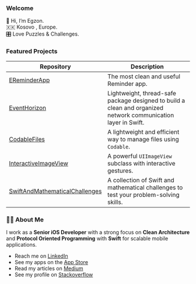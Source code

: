 ### Welcome
👋 Hi, I’m Egzon.  
🇽🇰 Kosovo , Europe.  
🎛️ Love Puzzles & Challenges.  

### Featured Projects  

| Repository | Description |
|------------|------------
| [EReminderApp](https://github.com/egzonpllana/EReminderApp) | The most clean and useful Reminder app. |
| [EventHorizon](https://github.com/egzonpllana/EventHorizon) | Lightweight, thread-safe package designed to build a clean and organized network communication layer in Swift. |
| [CodableFiles](https://github.com/egzonpllana/CodableFiles) | A lightweight and efficient way to manage files using `Codable`. |
| [InteractiveImageView](https://github.com/egzonpllana/InteractiveImageView) | A powerful `UIImageView` subclass with interactive gestures. |
| [SwiftAndMathematicalChallenges](https://github.com/egzonpllana/SwiftAndMathematicalChallenges) | A collection of Swift and mathematical challenges to test your problem-solving skills. |

### 👨‍💻 About Me  
I work as a **Senior iOS Developer** with a strong focus on **Clean Architecture** and **Protocol Oriented Programming** with **Swift** for scalable mobile applications.  

- Reach me on [LinkedIn](https://www.linkedin.com/in/egzon-pllana)  
- See my apps on the [App Store](https://apps.apple.com/us/app/reminder-smart-schedule/id1506049485)  
- Read my articles on [Medium](https://medium.com/@egzonpllana)  
- See my profile on [Stackoverflow](https://stackoverflow.com/users/7987502/egzon-p)
